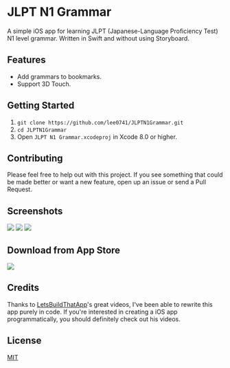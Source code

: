 # JLPT N1 Grammar
A simple iOS app for learning JLPT (Japanese-Language Proficiency Test) N1 level grammar. Written in Swift and without using Storyboard.

## Features
- Add grammars to bookmarks.
- Support 3D Touch.

## Getting Started
1. `git clone https://github.com/lee0741/JLPTN1Grammar.git`
2. `cd JLPTN1Grammar`
3. Open `JLPT N1 Grammar.xcodeproj` in Xcode 8.0 or higher.

## Contributing
Please feel free to help out with this project. If you see something that could be made better or want a new feature, open up an issue or send a Pull Request.

## Screenshots
![](http://i.imgur.com/66s3TOt.png)
![](http://i.imgur.com/DXo2Sw9.png)
![](http://i.imgur.com/sgOhqL8.png)

## Download from App Store
[![](http://i.imgur.com/PS4LxrB.png)](https://itunes.apple.com/app/jlpt-n1-grammar/id1055619521)

## Credits
Thanks to [LetsBuildThatApp](https://www.youtube.com/channel/UCuP2vJ6kRutQBfRmdcI92mA)'s great videos, I've been able to rewrite this app purely in code. If you're interested in creating a iOS app programmatically, you should definitely check out his videos.

## License
[MIT](https://github.com/lee0741/JLPTN1Grammar/blob/master/LICENSE)